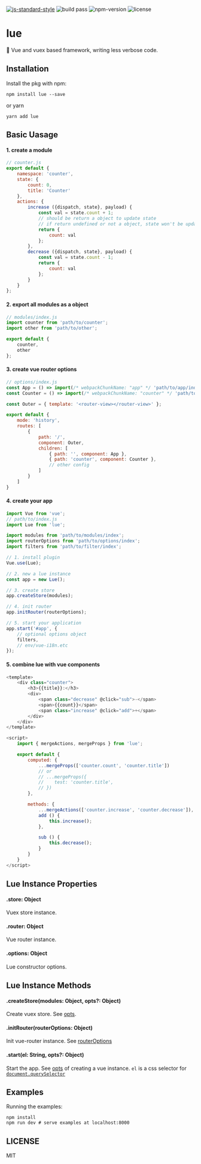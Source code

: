 [![js-standard-style](https://img.shields.io/badge/code%20style-standard-brightgreen.svg)](http://standardjs.com) ![build pass](https://api.travis-ci.org/dwqs/lue.svg?branch=master) ![npm-version](https://img.shields.io/npm/v/lue.svg) ![license](https://img.shields.io/npm/l/lue.svg)

# lue
:seedling: Vue and vuex based framework, writing less verbose code.

## Installation
Install the pkg with npm:
```
npm install lue --save
```
or yarn
```
yarn add lue
```

## Basic Uasage
#### 1. create a module
```js
// counter.js
export default {
    namespace: 'counter',
    state: {
        count: 0,
        title: 'Counter'
    },
    actions: {
        increase ({dispatch, state}, payload) {
            const val = state.count + 1;
            // should be return a object to update state
            // if return undefined or not a object, state won't be updated 
            return {
                count: val
            };
        },
        decrease ({dispatch, state}, payload) {
            const val = state.count - 1;         
            return {
                count: val
            };
        }
    }  
};
```

#### 2. export all modules as a object
```js
// modules/index.js
import counter from 'path/to/counter';
import other from 'path/to/other';

export default {
    counter,
    other
};
```

#### 3. create vue router options
```js
// options/index.js
const App = () => import(/* webpackChunkName: "app" */ 'path/to/app/index.vue');
const Counter = () => import(/* webpackChunkName: "counter" */ 'path/to/counter/index');

const Outer = { template: '<router-view></router-view>' };

export default {
    mode: 'history',
    routes: [
        {
            path: '/',
            component: Outer,
            children: [
                { path: '', component: App },
                { path: 'counter', component: Counter },
                // other config
            ]
        }
    ]
}
```

#### 4. create your app
```js
import Vue from 'vue';
// path/to/index.js
import Lue from 'lue';

import modules from 'path/to/modules/index';
import routerOptions from 'path/to/options/index';
import filters from 'path/to/filter/index';

// 1. install plugin
Vue.use(Lue);

// 2. new a lue instance
const app = new Lue();

// 3. create store
app.createStore(modules);

// 4. init router
app.initRouter(routerOptions);

// 5. start your application
app.start('#app', {
    // optional options object
    filters,
    // env/vue-i18n.etc
});
```

#### 5. combine lue with vue components
```js
<template>
    <div class="counter">
        <h3>{{title}}:</h3>
        <div>
            <span class="decrease" @click="sub">-</span>
            <span>{{count}}</span>
            <span class="increase" @click="add">+</span>
        </div>
    </div>
</template>

<script>
    import { mergeActions, mergeProps } from 'lue';

    export default {
        computed: {
            ...mergeProps(['counter.count', 'counter.title'])
            // or
            // ...mergeProps({
            //    test: 'counter.title',
            // })
        },

        methods: {
            ...mergeActions(['counter.increase', 'counter.decrease']),
            add () {
                this.increase();
            },

            sub () {
                this.decrease();
            }
        }
    }
</script>
```

## Lue Instance Properties
#### .store: Object
Vuex store instance.

#### .router: Object
Vue router instance.

#### .options: Object
Lue constructor options.

## Lue Instance Methods
#### .createStore(modules: Object, opts?: Object)
Create vuex store. See [opts](https://vuex.vuejs.org/en/api.html).

#### .initRouter(routerOptions: Object)
Init vue-router instance. See [routerOptions](https://router.vuejs.org/en/api/options.html)

#### .start(el: String, opts?: Object)
Start the app. See [opts](https://vuejs.org/v2/guide/instance.html#Creating-a-Vue-Instance) of creating a vue instance. `el` is a css selector for [`document.querySelector`](https://developer.mozilla.org/en-US/docs/Web/API/Document/querySelector)

## Examples
Running the examples:

```
npm install
npm run dev # serve examples at localhost:8000
```

## LICENSE
MIT
